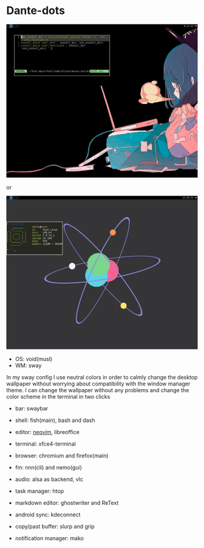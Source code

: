 # Dante-dots

![](./yet.png)

or

![](./screen.png)

- OS: void(musl)
- WM: sway


In my sway config I use neutral colors in order to calmly change the desktop wallpaper without worrying about compatibility with the window manager theme.
I can change the wallpaper without any problems and change the color scheme in the terminal in two clicks


- bar: swaybar
- shell: fish(main), bash and dash
- editor: [neovim](https://github.com/jdhao/minimal_vim), libreoffice
- terminal: xfce4-terminal
- browser: chromium and firefox(main)
- fm: nnn(cli) and nemo(gui)
- audio: alsa as backend, vlc

- task manager: htop

- markdown editor: ghostwriter and ReText

- android sync: kdeconnect

- copy/past buffer: slurp and grip

- notification manager: mako

